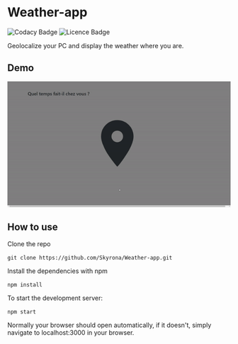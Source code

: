 # Weather-app

![Codacy Badge](https://api.codacy.com/project/badge/Grade/a876e2659dca4568b26612222f458f29)
![Licence Badge](https://img.shields.io/github/license/skyrona/weather-app.svg)

Geolocalize your PC and display the weather where you are.

## Demo

![](weather-app.gif)

## How to use 
Clone the repo

~~~~
git clone https://github.com/Skyrona/Weather-app.git
~~~~

Install the dependencies with npm 
~~~~
npm install
~~~~

To start the development server:
~~~~
npm start
~~~~

Normally your browser should open automatically, if it doesn't, simply navigate to localhost:3000 in your browser.